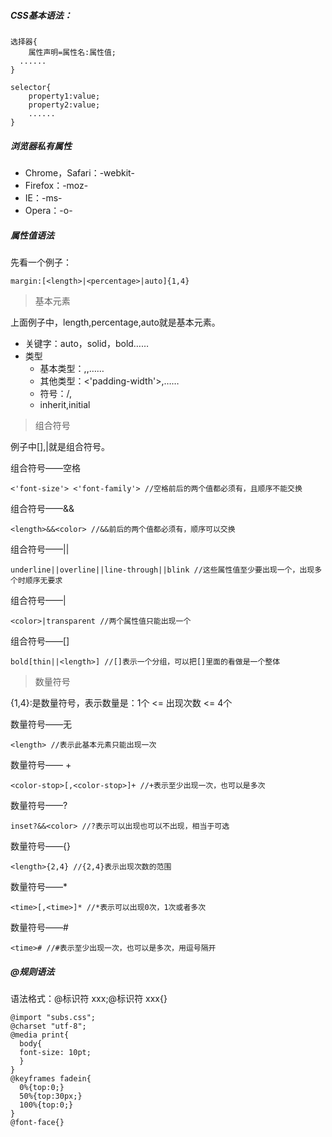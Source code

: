 ##### CSS基本语法：

```
选择器{
	属性声明=属性名:属性值;
  ......
}

selector{
	property1:value;
	property2:value;
	......
}
```

##### 浏览器私有属性
- Chrome，Safari：-webkit-
- Firefox：-moz-
- IE：-ms-
- Opera：-o-

##### 属性值语法

先看一个例子：

```
margin:[<length>|<percentage>|auto]{1,4}
```

> 基本元素

上面例子中，length,percentage,auto就是基本元素。

- 关键字：auto，solid，bold……
- 类型
  - 基本类型：<length>,<percentage>,<color>……
  - 其他类型：<'padding-width'>,<color-stop>……
  - 符号：/,
  - inherit,initial

> 组合符号

例子中[],|就是组合符号。

组合符号——空格
```
<'font-size'> <'font-family'> //空格前后的两个值都必须有，且顺序不能交换
```

组合符号——&&
```
<length>&&<color> //&&前后的两个值都必须有，顺序可以交换
```

组合符号——||
```
underline||overline||line-through||blink //这些属性值至少要出现一个，出现多个时顺序无要求
```

组合符号——|
```
<color>|transparent //两个属性值只能出现一个
```

组合符号——[]
```
bold[thin||<length>] //[]表示一个分组，可以把[]里面的看做是一个整体
```

> 数量符号

{1,4}:是数量符号，表示数量是：1个 <= 出现次数 <= 4个

数量符号——无
```
<length> //表示此基本元素只能出现一次
```

数量符号—— +
```
<color-stop>[,<color-stop>]+ //+表示至少出现一次，也可以是多次
```

数量符号——?
```
inset?&&<color> //?表示可以出现也可以不出现，相当于可选
```

数量符号——{}
```
<length>{2,4} //{2,4}表示出现次数的范围
```

数量符号——*
```
<time>[,<time>]* //*表示可以出现0次，1次或者多次
```

数量符号——#
```
<time># //#表示至少出现一次，也可以是多次，用逗号隔开
```

##### @规则语法

语法格式：@标识符 xxx;@标识符 xxx{}

```
@import "subs.css";
@charset "utf-8";
@media print{
  body{
  font-size: 10pt;
  }
}
@keyframes fadein{
  0%{top:0;}
  50%{top:30px;}
  100%{top:0;}
}
@font-face{}
```

